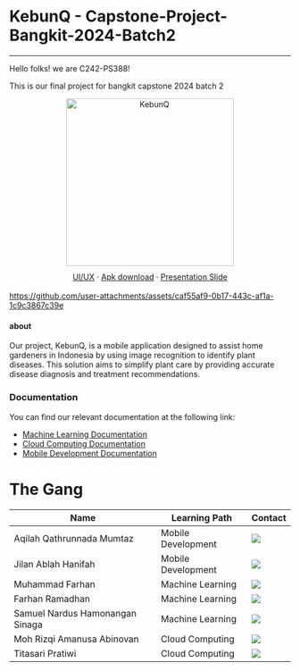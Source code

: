# KebunQ - Capstone-Project-Bangkit-2024-Batch2
---------------
<p> Hello folks! we are C242-PS388! <p>
<p> This is our final project for bangkit capstone 2024 batch 2 <p>

<p align="center">
  <img src="https://github.com/user-attachments/assets/eecdc5bb-b8ec-486e-914a-2ee84bcc19ed" width="300" height="300" alt="KebunQ">
</p>
<p align="center" style="margin-bottom: 20px; line-height: 0.8;">
    <a href="https://www.figma.com/design/1ZpazAx1mjroswierpSyev/KebunQ?m=auto&t=fah1hk64vrBVNaPN-1">UI/UX</a> &middot;
    <a href="https://docs.google.com/uc?export=download&id=1T9xJosld8eudHgB9oW5CVkCq-DrldYop">Apk download</a> &middot;
    <a href="">Presentation Slide</a> 
</p>

https://github.com/user-attachments/assets/caf55af9-0b17-443c-af1a-1c9c3867c39e

#### about

Our project, KebunQ, is a mobile application designed to assist home gardeners in Indonesia by using image recognition to identify plant diseases. This solution aims to simplify plant care by providing accurate disease diagnosis and treatment recommendations.	

### Documentation
You can find our relevant documentation at the following link:
- [Machine Learning Documentation](https://github.com/KebunQ-Bangkit-Capstone/kebunq-ml)
- [Cloud Computing Documentation](https://github.com/KebunQ-Bangkit-Capstone/backend-api)
- [Mobile Development Documentation](https://github.com/KebunQ-Bangkit-Capstone/kebunQ-app)


# The Gang

| Name | Learning Path | Contact |
| ------------------------------- | ---------------------------------------------------------------------------------------------------------------------------------------------------------------------------------------- | ------- |
| Aqilah Qathrunnada Mumtaz       |Mobile Development| <a href="https://linkedin.com/in/aqilah-qathrunnada-mumtaz-005073251"><img src="https://img.shields.io/badge/LinkedIn-0077B5?style=for-the-badge&logo=linkedin&logoColor=white" /></a>                 |
| Jilan Ablah Hanifah             | Mobile Development|<a href="https://linkedin.com/in/jilan-ablah"><img src="https://img.shields.io/badge/LinkedIn-0077B5?style=for-the-badge&logo=linkedin&logoColor=white" /></a>             |
| Muhammad Farhan                 | Machine Learning |<a href="https://www.linkedin.com/in/muhammad-farhan-"><img src="https://img.shields.io/badge/LinkedIn-0077B5?style=for-the-badge&logo=linkedin&logoColor=white" /></a>   |
| Farhan Ramadhan                 |Machine Learning | <a href="https://linkedin.com/in/farhan-ramadhan-ml-ai/"><img src="https://img.shields.io/badge/LinkedIn-0077B5?style=for-the-badge&logo=linkedin&logoColor=white" /></a>                  |
| Samuel Nardus Hamonangan Sinaga |Machine Learning | <a href="https://www.linkedin.com/in/itsam77/"><img src="https://img.shields.io/badge/LinkedIn-0077B5?style=for-the-badge&logo=linkedin&logoColor=white" /></a> |
| Moh Rizqi Amanusa Abinovan      | Cloud Computing|<a href="https://linkedin.com/in/mraa"><img src="https://img.shields.io/badge/LinkedIn-0077B5?style=for-the-badge&logo=linkedin&logoColor=white" /></a>                  |
| Titasari Pratiwi                | Cloud Computing |<a href="https://www.linkedin.com/in/titasari-pratiwi-2b66a7252/"><img src="https://img.shields.io/badge/LinkedIn-0077B5?style=for-the-badge&logo=linkedin&logoColor=white" /></a>                  |
